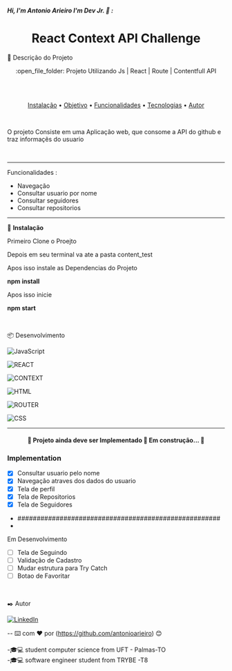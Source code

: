 ##### Hi, I'm Antonio Arieiro I'm Dev Jr. :boy: : 

<h1 align="center">React Context API Challenge</h1>
🚀 Descrição do Projeto
<p align="center">:open_file_folder: Projeto Utilizando Js | React | Route | Contentfull API</p>
  <br>
  <br>
 <p align="center">
 <a href="#instalacao">Instalação</a> • 
 <a href="#objetivo">Objetivo</a> •
 <a href="#funcionalidades">Funcionalidades</a> • 
 <a href="#tecnologias">Tecnologias</a> • 
 <a href="#autor">Autor</a>
</p>
  <br>
  <p id="objetivo"> O projeto Consiste em uma Aplicação web, que consome a API do github e traz informaçẽs do usuario </p>
  <br>
  <hr>
  <p id="func">

<p id="funcionalidades">  Funcionalidades :
	<ul>
		<li> Navegação </li>
		<li> Consultar usuario por nome</li>
		<li> Consultar seguidores  </li>
    <li> Consultar repositorios  </li>
	</ul>
</p>

<hr>
  <p id="instalacao">
	🔧 <b>Instalação</b>
	<p>Primeiro Clone o Proejto </p>
	<p>Depois em seu terminal va ate a pasta content_test </p>
	<p>Apos isso instale as Dependencias do Projeto</p>
	<p><b>npm install</b></p>
	<p>Apos isso inicie </p>
	<p><b>npm start</b></p>
  </p>
  <br>
<p id="tecnologias">  📦 Desenvolvimento </p>

![JavaScript](https://img.shields.io/badge/-JavaScript-000000?style=flat&logo=javascript)

![REACT](http://img.shields.io/badge/REACT-000000?style=flat&logo=react)

![CONTEXT](https://img.shields.io/badge/CONTEXT-000000?style=flat&logo=context)

![HTML](https://img.shields.io/badge/-HTML-000000?style=flat&logo=html)

![ROUTER](http://img.shields.io/badge/ROUTER-000000?style=flat&logo=router)

![CSS](http://img.shields.io/badge/CSS-000000?style=flat&logo=css)


---


<h4 align="center"> 
	🚧  Projeto ainda deve ser Implementado  🚀 Em construção...  🚧
</h4>

### Implementation

- [X] Consultar usuario pelo nome
- [X] Navegação atraves dos dados do usuario
- [X] Tela de perfil
- [X] Tela de Repositorios
- [X] Tela de Seguidores
- #####################################################
- 
Em Desenvolvimento
- [ ] Tela de Seguindo
- [ ] Validação de Cadastro
- [ ] Mudar estrutura para Try Catch
- [ ] Botao de Favoritar 

<br>
<p id="autor"></p>
 ✒️ Autor

[![LinkedIn](https://img.shields.io/badge/-LINKEDIN-0077B5?style=for-the-badge&logo=linkedin&logoColor=white)](https://www.linkedin.com/in/antonio-arieiro-50a9301b2/)

--
⌨️ com ❤️ por (https://github.com/antonioarieiro) 😊

-🎓:computer: student computer science from UFT - Palmas-TO
<br>
-🎓:computer: software engineer student from TRYBE -T8
